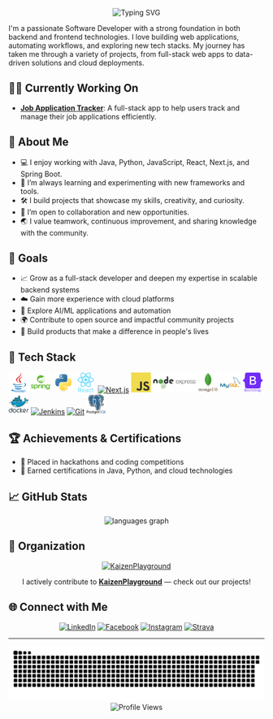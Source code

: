 <p align="center">
  <img src="https://readme-typing-svg.demolab.com?font=Fira+Code&size=24&pause=1000&color=F7F7F7&center=true&vCenter=true&width=435&lines=Hi+there!+I'm+Khang+Lam;Software+Developer;Always+Learning+%26+Building" alt="Typing SVG" />
</p>

I'm a passionate Software Developer with a strong foundation in both backend and frontend technologies. I love building web applications, automating workflows, and exploring new tech stacks. My journey has taken me through a variety of projects, from full-stack web apps to data-driven solutions and cloud deployments.

## 🧑‍💻 Currently Working On
- <a href="https://github.com/KaizenPlayground/JobApplicationTracker" target="_blank"><b>Job Application Tracker</b></a>: A full-stack app to help users track and manage their job applications efficiently.

## 🚀 About Me

- 💻 I enjoy working with Java, Python, JavaScript, React, Next.js, and Spring Boot.
- 🌱 I’m always learning and experimenting with new frameworks and tools.
- 🛠️ I build projects that showcase my skills, creativity, and curiosity.
- 🤝 I’m open to collaboration and new opportunities.
- 🌏 I value teamwork, continuous improvement, and sharing knowledge with the community.

## 🎯 Goals

- 📈 Grow as a full-stack developer and deepen my expertise in scalable backend systems
- ☁️ Gain more experience with cloud platforms
- 🤖 Explore AI/ML applications and automation
- 🌍 Contribute to open source and impactful community projects
- 🚀 Build products that make a difference in people's lives

## 🧰 Tech Stack

<p align="left">
  <a href="https://www.java.com" target="_blank"><img src="https://raw.githubusercontent.com/devicons/devicon/master/icons/java/java-original.svg" alt="Java" width="40" height="40"/></a>
  <a href="https://spring.io/projects/spring-boot" target="_blank"><img src="https://raw.githubusercontent.com/devicons/devicon/master/icons/spring/spring-original-wordmark.svg" alt="Spring Boot" width="40" height="40"/></a>
  <a href="https://www.python.org" target="_blank"><img src="https://raw.githubusercontent.com/devicons/devicon/master/icons/python/python-original.svg" alt="Python" width="40" height="40"/></a>
  <a href="https://reactjs.org/" target="_blank"><img src="https://raw.githubusercontent.com/devicons/devicon/master/icons/react/react-original-wordmark.svg" alt="React" width="40" height="40"/></a>
  <a href="https://nextjs.org/" target="_blank"><img src="https://cdn.worldvectorlogo.com/logos/nextjs-2.svg" alt="Next.js" width="40" height="40"/></a>
  <a href="https://developer.mozilla.org/en-US/docs/Web/JavaScript" target="_blank"><img src="https://raw.githubusercontent.com/devicons/devicon/master/icons/javascript/javascript-original.svg" alt="JavaScript" width="40" height="40"/></a>
  <a href="https://nodejs.org" target="_blank"><img src="https://raw.githubusercontent.com/devicons/devicon/master/icons/nodejs/nodejs-original-wordmark.svg" alt="Node.js" width="40" height="40"/></a>
  <a href="https://expressjs.com" target="_blank"><img src="https://raw.githubusercontent.com/devicons/devicon/master/icons/express/express-original-wordmark.svg" alt="Express.js" width="40" height="40"/></a>
  <a href="https://www.mongodb.com/" target="_blank"><img src="https://raw.githubusercontent.com/devicons/devicon/master/icons/mongodb/mongodb-original-wordmark.svg" alt="MongoDB" width="40" height="40"/></a>
  <a href="https://www.mysql.com/" target="_blank"><img src="https://raw.githubusercontent.com/devicons/devicon/master/icons/mysql/mysql-original-wordmark.svg" alt="MySQL" width="40" height="40"/></a>
  <a href="https://getbootstrap.com" target="_blank"><img src="https://raw.githubusercontent.com/devicons/devicon/master/icons/bootstrap/bootstrap-plain-wordmark.svg" alt="Bootstrap" width="40" height="40"/></a>
  <a href="https://www.docker.com/" target="_blank"><img src="https://raw.githubusercontent.com/devicons/devicon/master/icons/docker/docker-original-wordmark.svg" alt="Docker" width="40" height="40"/></a>
  <a href="https://www.jenkins.io" target="_blank"><img src="https://www.vectorlogo.zone/logos/jenkins/jenkins-icon.svg" alt="Jenkins" width="40" height="40"/></a>
  <a href="https://git-scm.com/" target="_blank"><img src="https://www.vectorlogo.zone/logos/git-scm/git-scm-icon.svg" alt="Git" width="40" height="40"/></a>
  <a href="https://www.postgresql.org" target="_blank"><img src="https://raw.githubusercontent.com/devicons/devicon/master/icons/postgresql/postgresql-original-wordmark.svg" alt="PostgreSQL" width="40" height="40"/></a>
  <!-- Add/remove icons as you see fit -->
</p>

## 🏆 Achievements & Certifications
- 🥇 Placed in hackathons and coding competitions
- 📜 Earned certifications in Java, Python, and cloud technologies

## 📈 GitHub Stats

<div align="center">
  <img src="https://github-readme-stats.vercel.app/api/top-langs?username=khanglam&layout=compact&theme=dracula&hide_border=false" height="150" alt="languages graph"/>
</div>

## 🏢 Organization
<div align="center">
  <a href="https://github.com/KaizenPlayground" target="_blank">
    <img src="https://img.shields.io/badge/KaizenPlayground-Organization-blue?logo=github" alt="KaizenPlayground"/>
  </a>
  <p>
    I actively contribute to <a href="https://github.com/KaizenPlayground" target="_blank"><b>KaizenPlayground</b></a> — check out our projects!
  </p>
</div>

## 🌐 Connect with Me

<p align="center">
  <a href="https://linkedin.com/in/khang-lam/" target="blank"><img src="https://raw.githubusercontent.com/rahuldkjain/github-profile-readme-generator/master/src/images/icons/Social/linked-in-alt.svg" alt="LinkedIn" height="30" width="40"/></a>
  <a href="https://fb.com/khanglamla" target="blank"><img src="https://raw.githubusercontent.com/rahuldkjain/github-profile-readme-generator/master/src/images/icons/Social/facebook.svg" alt="Facebook" height="30" width="40"/></a>
  <a href="https://instagram.com/khangtlam" target="blank"><img src="https://raw.githubusercontent.com/rahuldkjain/github-profile-readme-generator/master/src/images/icons/Social/instagram.svg" alt="Instagram" height="30" width="40"/></a>
  <a href="https://www.strava.com/athletes/104582696" target="blank"><img src="https://cdn.cdnlogo.com/logos/s/6/strava.svg" alt="Strava" height="30" width="40"/></a>
</p>

---

<div align="center">
  <img src="https://raw.githubusercontent.com/khanglam/khanglam.github.io/master/public/assets/snake.svg" alt="Snake animation" />
</div>

<div align="center">
  <img src="https://komarev.com/ghpvc/?username=khanglam&label=Profile%20views&color=blue&style=flat-square" alt="Profile Views"/>
</div>
